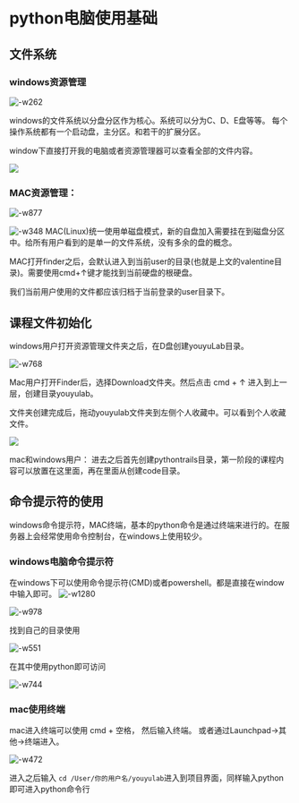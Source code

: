 # python电脑使用基础

## 文件系统

### windows资源管理

![-w262](http://ossp.pengjunjie.com/mweb/15592838744620.jpg)

windows的文件系统以分盘分区作为核心。系统可以分为C、D、E盘等等。 每个操作系统都有一个启动盘，主分区。和若干的扩展分区。

window下直接打开我的电脑或者资源管理器可以查看全部的文件内容。

![](http://ossp.pengjunjie.com/mweb/15592845768985.jpg)

### MAC资源管理：

![-w877](http://ossp.pengjunjie.com/mweb/15592840511332.jpg)

![-w348](http://ossp.pengjunjie.com/mweb/15592840804391.jpg) MAC\(Linux\)统一使用单磁盘模式，新的自盘加入需要挂在到磁盘分区中。给所有用户看到的是单一的文件系统，没有多余的盘的概念。

MAC打开finder之后，会默认进入到当前user的目录\(也就是上文的valentine目录\)。需要使用cmd+↑键才能找到当前硬盘的根硬盘。

我们当前用户使用的文件都应该归档于当前登录的user目录下。

## 课程文件初始化

windows用户打开资源管理文件夹之后，在D盘创建youyuLab目录。

![-w768](http://ossp.pengjunjie.com/mweb/15592862590932.jpg)

Mac用户打开Finder后，选择Download文件夹。然后点击 cmd + ↑ 进入到上一层，创建目录youyulab。

文件夹创建完成后，拖动youyulab文件夹到左侧个人收藏中。可以看到个人收藏文件。

![](http://ossp.pengjunjie.com/mweb/15592869433109.jpg)

mac和windows用户： 进去之后首先创建pythontrails目录，第一阶段的课程内容可以放置在这里面，再在里面从创建code目录。

## 命令提示符的使用

windows命令提示符，MAC终端，基本的python命令是通过终端来进行的。在服务器上会经常使用命令控制台，在windows上使用较少。

### windows电脑命令提示符

在windows下可以使用命令提示符\(CMD\)或者powershell。都是直接在window中输入即可。 ![-w1280](http://ossp.pengjunjie.com/mweb/15592836446652.jpg)

![-w978](http://ossp.pengjunjie.com/mweb/15592837712466.jpg)

找到自己的目录使用

![-w551](http://ossp.pengjunjie.com/mweb/15592881352535.jpg)

在其中使用python即可访问

![-w744](http://ossp.pengjunjie.com/mweb/15592881708036.jpg)

### mac使用终端

mac进入终端可以使用 cmd + 空格， 然后输入终端。 或者通过Launchpad-&gt;其他-&gt;终端进入。

![-w472](http://ossp.pengjunjie.com/mweb/15592884164735.jpg)

进入之后输入 `cd /User/你的用户名/youyulab`进入到项目界面，同样输入python即可进入python命令行

